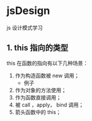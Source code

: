 # jsDesign
js 设计模式学习
## 1. this 指向的类型
this 在函数的指向有以下几种场景：
1.  作为构造函数被 new 调用；
    - 例子
2.  作为对象的方法使用；
3.  作为函数直接调用；
4.  被 call ，apply， bind 调用；
5.  箭头函数中的 this；



